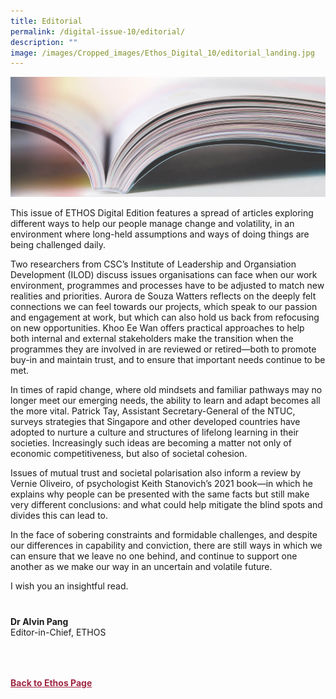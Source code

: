 ```yaml
---
title: Editorial
permalink: /digital-issue-10/editorial/
description: ""
image: /images/Cropped_images/Ethos_Digital_10/editorial_landing.jpg
---
```

<style>
	
.author p
{
	font-size: 15px;
	line-height:24px;
}
	
.notestop ol li
{
font-size: 15px;
line-height:22px;
}	
	
.back a
{
	color: #9f2943;
	font-weight: bold;
}

#banner img
{
	width:100%;
}
	
.author
{
margin-top:40px;
padding-bottom:30px;
}		
	
</style>
	
<div class="background-image">
<img src="/images/Landing_Banner_Images/knowledge_editorial_banner_01.jpg">
</div>

<p>
This issue of ETHOS Digital Edition features a spread of articles exploring different ways to help our people manage change and volatility, in an environment where long-held assumptions and ways of doing things are being challenged daily.</p>

<p>
Two researchers from CSC’s Institute of Leadership and Organsiation Development (ILOD) discuss issues organisations can face when our work environment, programmes and processes have to be&nbsp;adjusted to match new realities and priorities. Aurora de Souza Watters reflects on the deeply felt connections we can feel towards our projects, which speak to our passion and engagement at work, but which can also hold us back from refocusing on new opportunities. Khoo Ee Wan offers practical approaches to help both internal and external stakeholders make the transition when the programmes they are involved in are reviewed or retired—both to promote buy-in and maintain trust, and to ensure that important needs continue to be met.</p>
	
<p>In times of rapid change, where old mindsets and familiar pathways may no longer meet our emerging needs, the ability to learn and adapt becomes all the more vital. Patrick Tay, Assistant Secretary-General of the NTUC, surveys strategies that Singapore and other developed countries have adopted to nurture a culture and structures of lifelong learning in their societies. Increasingly such ideas are becoming a matter not only of economic competitiveness, but also of societal cohesion.</p>
	
<p>Issues of mutual trust and societal polarisation also inform a review by Vernie Oliveiro, of psychologist Keith Stanovich’s 2021 book—in which he explains why people can be presented with the same facts but still make very different conclusions: and what could help mitigate the blind spots and divides this can lead to.</p>

<p>In the face of sobering constraints and formidable challenges, and despite our differences in capability and conviction, there are still ways in which we can ensure that we leave no one behind, and continue to support one another as we make our way in an uncertain and volatile future.</p>

<p>I wish you an insightful read.</p>

<div class="author">
<b>Dr Alvin Pang</b><br>
Editor-in-Chief, ETHOS
</div>	
	
<br>
<br>	
<div class="back">
<a href="/ethos/">Back to Ethos Page</a>	
</div>